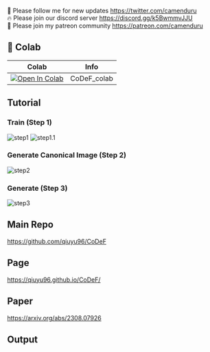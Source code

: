 🐣 Please follow me for new updates https://twitter.com/camenduru <br />
🔥 Please join our discord server https://discord.gg/k5BwmmvJJU <br />
🥳 Please join my patreon community https://patreon.com/camenduru <br />

## 🦒 Colab

| Colab | Info
| --- | --- |
[![Open In Colab](https://colab.research.google.com/assets/colab-badge.svg)](https://colab.research.google.com/github/camenduru/CoDeF-colab/blob/main/CoDeF_colab.ipynb) | CoDeF_colab

## Tutorial
### Train (Step 1)
![step1](https://github.com/camenduru/CoDeF-colab/assets/54370274/f4a15aca-7c20-414f-8aa3-3f9b65e4aeb2)
![step1.1](https://github.com/camenduru/CoDeF-colab/assets/54370274/4b1f3811-6c36-405b-bcd0-8dea5ab01ee0)

### Generate Canonical Image (Step 2)
![step2](https://github.com/camenduru/CoDeF-colab/assets/54370274/3bb653ef-3da7-44a1-aac6-56f244d8fe3b)

### Generate (Step 3)
![step3](https://github.com/camenduru/CoDeF-colab/assets/54370274/cb325788-6479-4e41-97c9-c9364c6ff98c)

## Main Repo
https://github.com/qiuyu96/CoDeF

## Page
https://qiuyu96.github.io/CoDeF/

## Paper
https://arxiv.org/abs/2308.07926

## Output
